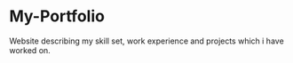 # My-Portfolio
Website describing my skill set, work experience and projects which i have worked on.
